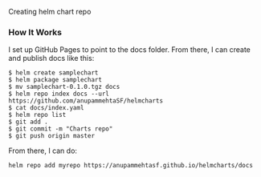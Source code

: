 Creating helm chart repo



### How It Works
I set up GitHub Pages to point to the docs folder. From there, I can create and publish docs like this:

```console
$ helm create samplechart
$ helm package samplechart
$ mv samplechart-0.1.0.tgz docs
$ helm repo index docs --url https://github.com/anupammehtaSF/helmcharts
$ cat docs/index.yaml
$ helm repo list
$ git add .
$ git commit -m "Charts repo"
$ git push origin master
```

From there, I can do:
```
helm repo add myrepo https://anupammehtasf.github.io/helmcharts/docs
```
